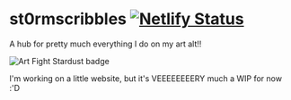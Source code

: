 # st0rmscribbles [![Netlify Status](https://api.netlify.com/api/v1/badges/82b38b31-2313-4950-96ed-82f6d47cea29/deploy-status)](https://app.netlify.com/sites/st0rmscribbles/deploys)

A hub for pretty much everything I do on my art alt!!

![Art Fight Stardust badge](https://artfight.net/css/emoticons/stamp_stardust.png)

I'm working on a little website, but it's VEEEEEEEERY much a WIP for now :'D
